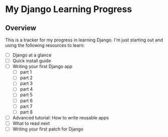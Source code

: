 # My Django Learning Progress
## Overview
This is a tracker for my progress in learning Django. I'm just starting out and using the following resources to learn:
- [ ] Django at a glance
- [ ] Quick install guide
- [ ] Writing your first Django app
  - [ ] part 1
  - [ ] part 2
  - [ ] part 3
  - [ ] part 4
  - [ ] part 5
  - [ ] part 6
  - [ ] part 7
  - [ ] part 8
- [ ] Advanced tutorial: How to write reusable apps
- [ ] What to read next
- [ ] Writing your first patch for Django
